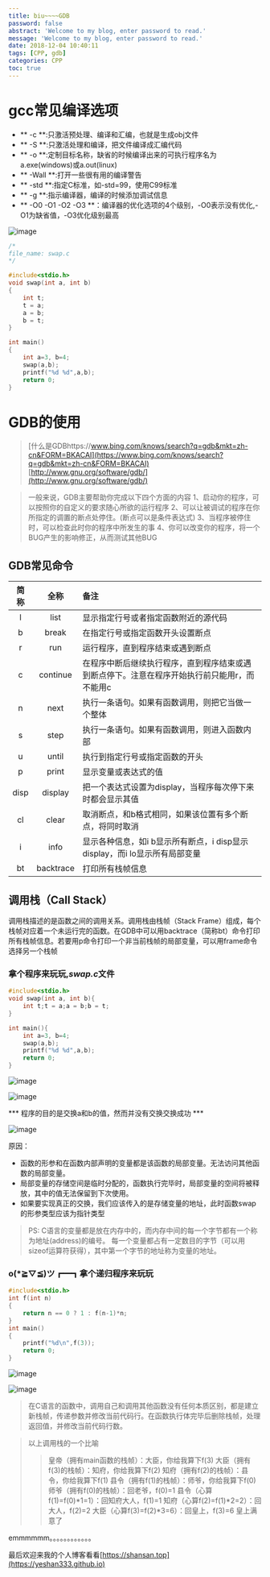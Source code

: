 ```yaml
---
title: biu~~~~GDB
password: false
abstract: 'Welcome to my blog, enter password to read.'
message: 'Welcome to my blog, enter password to read.'
date: 2018-12-04 10:40:11
tags: [CPP, gdb]
categories: CPP
toc: true
---
```


# gcc常见编译选项

- ** -c **:只激活预处理、编译和汇编，也就是生成obj文件
- ** -S **:只激活处理和编译，把文件编译成汇编代码
- ** -o **:定制目标名称，缺省的时候编译出来的可执行程序名为a.exe(windows)或a.out(linux)
- ** -Wall **:打开一些很有用的编译警告
- ** -std **:指定C标准，如-std=99，使用C99标准
- ** -g **:指示编译器，编译的时候添加调试信息
- ** -O0 -O1 -O2 -O3 **：编译器的优化选项的4个级别，-O0表示没有优化,-O1为缺省值，-O3优化级别最高

<!-- more -->
![image](http://upload-images.jianshu.io/upload_images/14206039-f467bd8d627a235a.gif?imageMogr2/auto-orient/strip)

```c
/*
file_name: swap.c
*/ 

#include<stdio.h>
void swap(int a, int b)
{
	int t;
	t = a;
	a = b;
	b = t;
}

int main()
{
    int a=3, b=4;
	swap(a,b);
	printf("%d %d",a,b);
	return 0;	
}
```

# GDB的使用

>[什么是GDBhttps://www.bing.com/knows/search?q=gdb&mkt=zh-cn&FORM=BKACAI](https://www.bing.com/knows/search?q=gdb&mkt=zh-cn&FORM=BKACAI)
>[http://www.gnu.org/software/gdb/](http://www.gnu.org/software/gdb/)

>一般来说，GDB主要帮助你完成以下四个方面的内容
>1、启动你的程序，可以按照你的自定义的要求随心所欲的运行程序
>2、可以让被调试的程序在你所指定的调置的断点处停住。(断点可以是条件表达式)
>3、当程序被停住时，可以检查此时你的程序中所发生的事
>4、你可以改变你的程序，将一个BUG产生的影响修正，从而测试其他BUG


## GDB常见命令

|简称|全称|备注|
|:--:|:--:|:--|
|l|list|显示指定行号或者指定函数附近的源代码|
|b|break|在指定行号或指定函数开头设置断点|
|r|run|运行程序，直到程序结束或遇到断点|
|c|continue|在程序中断后继续执行程序，直到程序结束或遇到断点停下。注意在程序开始执行前只能用r，而不能用c|
|n|next|执行一条语句。如果有函数调用，则把它当做一个整体|
|s|step|执行一条语句。如果有函数调用，则进入函数内部|
|u|until|执行到指定行号或指定函数的开头|
|p|print|显示变量或表达式的值|
|disp|display|把一个表达式设置为display，当程序每次停下来时都会显示其值|
|cl|clear|取消断点，和b格式相同，如果该位置有多个断点，将同时取消|
|i|info|显示各种信息，如i b显示所有断点，i disp显示display，而i lo显示所有局部变量|
|bt|backtrace|打印所有栈帧信息|


## 调用栈（Call Stack）

调用栈描述的是函数之间的调用关系。调用栈由栈帧（Stack Frame）组成，每个栈帧对应着一个未运行完的函数。在GDB中可以用backtrace（简称bt）命令打印所有栈帧信息。若要用p命令打印一个非当前栈帧的局部变量，可以用frame命令选择另一个栈帧

### 拿个程序来玩玩,***swap.c***文件

```c
#include<stdio.h>
void swap(int a, int b){
	int t;t = a;a = b;b = t;
}

int main(){
    int a=3, b=4;
	swap(a,b);
	printf("%d %d",a,b);
	return 0;	
}
```

![image](http://upload-images.jianshu.io/upload_images/14206039-1d33fd3930181fba.png?imageMogr2/auto-orient/strip%7CimageView2/2/w/1240)

![image](http://upload-images.jianshu.io/upload_images/14206039-f1f8f043757b5bc4.png?imageMogr2/auto-orient/strip%7CimageView2/2/w/1240)

*** 程序的目的是交换a和b的值，然而并没有交换交换成功 ***

![image](http://upload-images.jianshu.io/upload_images/14206039-3ce0490a61872edd.png?imageMogr2/auto-orient/strip%7CimageView2/2/w/1240)

原因：

- 函数的形参和在函数内部声明的变量都是该函数的局部变量。无法访问其他函数的局部变量。
- 局部变量的存储空间是临时分配的，函数执行完毕时，局部变量的空间将被释放，其中的值无法保留到下次使用。
- 如果要实现真正的交换，我们应该传入的是存储变量的地址，此时函数swap的形参类型应该为指针类型

>PS:
>C语言的变量都是放在内存中的，而内存中间的每一个字节都有一个称为地址(address)的编号。
>每一个变量都占有一定数目的字节（可以用sizeof运算符获得），其中第一个字节的地址称为变量的地址。

### o(*≧▽≦)ツ┏━┓拿个递归程序来玩玩

```c
#include<stdio.h>
int f(int n)
{
	return n == 0 ? 1 : f(n-1)*n;
}
int main()
{
	printf("%d\n",f(3));
	return 0;
}

```

![image](http://upload-images.jianshu.io/upload_images/14206039-c2b538a07d45bcec.png?imageMogr2/auto-orient/strip%7CimageView2/2/w/1240)

![image](http://upload-images.jianshu.io/upload_images/14206039-bdd8b3a4e772bbd1.png?imageMogr2/auto-orient/strip%7CimageView2/2/w/1240)

>在C语言的函数中，调用自己和调用其他函数没有任何本质区别，都是建立新栈帧，传递参数并修改当前代码行。在函数执行体完毕后删除栈帧，处理返回值，并修改当前代码行数。

>以上调用栈的一个比喻
>>皇帝（拥有main函数的栈帧）：大臣，你给我算下f(3)
>>大臣（拥有f(3)的栈帧）：知府，你给我算下f(2)
>>知府（拥有f(2)的栈帧）：县令，你给我算下f(1)
>>县令（拥有f(1)的栈帧）：师爷，你给我算下f(0)
>>师爷（拥有f(0)的栈帧）：回老爷，f(0)=1
>>县令（心算f(1)=f(0)*1=1）：回知府大人，f(1)=1
>>知府（心算f(2)=f(1)*2=2）：回大人，f(2)=2
>>大臣（心算f(3)=f(2)*3=6）：回皇上，f(3)=6
>>皇上满意了

emmmmmm。。。。。。。。。。。。

最后欢迎来我的个人博客看看[https://shansan.top](https://yeshan333.github.io)